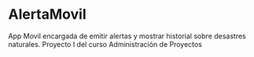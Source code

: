 # AlertaMovil
App Movil encargada de emitir alertas y mostrar historial sobre desastres naturales. Proyecto I del curso Administración de Proyectos 
